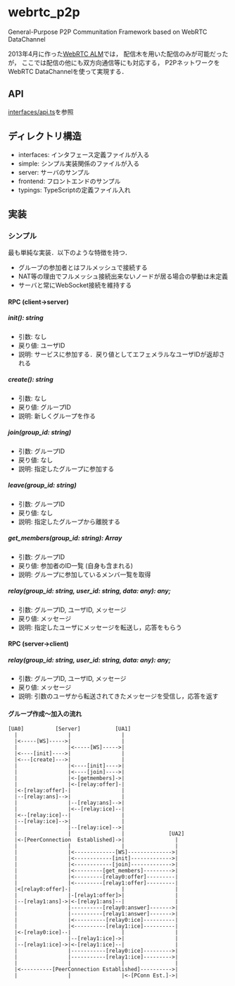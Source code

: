 # webrtc_p2p
General-Purpose P2P Communitation Framework based on WebRTC DataChannel

2013年4月に作った[WebRTC ALM](https://github.com/kazuki/webrtc_alm)では，
配信木を用いた配信のみが可能だったが，
ここでは配信の他にも双方向通信等にも対応する，
P2PネットワークをWebRTC DataChannelを使って実現する．

## API

[interfaces/api.ts](./interfaces/api.ts)を参照

## ディレクトリ構造

* interfaces: インタフェース定義ファイルが入る
* simple: シンプル実装関係のファイルが入る
* server: サーバのサンプル
* frontend: フロントエンドのサンプル
* typings: TypeScriptの定義ファイル入れ

## 実装

### シンプル

最も単純な実装．以下のような特徴を持つ．

* グループの参加者とはフルメッシュで接続する
* NAT等の理由でフルメッシュ接続出来ないノードが居る場合の挙動は未定義
* サーバと常にWebSocket接続を維持する

#### RPC (client->server)

##### init(): string

* 引数: なし
* 戻り値: ユーザID
* 説明: サービスに参加する．戻り値としてエフェメラルなユーザIDが返却される

##### create(): string

* 引数: なし
* 戻り値: グループID
* 説明: 新しくグループを作る

##### join(group_id: string)

* 引数: グループID
* 戻り値: なし
* 説明: 指定したグループに参加する

##### leave(group_id: string)

* 引数: グループID
* 戻り値: なし
* 説明: 指定したグループから離脱する

##### get_members(group_id: string): Array<string>

* 引数: グループID
* 戻り値: 参加者のID一覧 (自身も含まれる)
* 説明: グループに参加しているメンバ一覧を取得

##### relay(group_id: string, user_id: string, data: any): any;

* 引数: グループID, ユーザID, メッセージ
* 戻り値: メッセージ
* 説明: 指定したユーザにメッセージを転送し，応答をもらう

#### RPC (server->client)

##### relay(group_id: string, user_id: string, data: any): any;

* 引数: グループID, ユーザID, メッセージ
* 戻り値: メッセージ
* 説明: 引数のユーザから転送されてきたメッセージを受信し，応答を返す

#### グループ作成〜加入の流れ

```
[UA0]          [Server]           [UA1]
  |                |                |
  |<-----[WS]----->|                |
  |                |<-----[WS]----->|
  |<----[init]---->|                |
  |<---[create]--->|                |
  |                |<----[init]---->|
  |                |<----[join]---->|
  |                |<-[getmembers]->|
  |                |<-[relay:offer]-|
  |<-[relay:offer]-|                |
  |--[relay:ans]-->|                |
  |                |--[relay:ans]-->|
  |                |<--[relay:ice]--|
  |<--[relay:ice]--|                |
  |--[relay:ice]-->|                |
  |                |--[relay:ice]-->|
  |                |                |              [UA2]
  |<-[PeerConnection  Established]->|                |
  |                |                |                |
  |                |<-------------[WS]-------------->|
  |                |<------------[init]------------->|
  |                |<------------[join]------------->|
  |                |<---------[get_members]--------->|
  |                |<---------[relay0:offer]---------|
  |                |<---------[relay1:offer]---------|
  |<[relay0:offer]-|                |                |
  |                |-[relay1:offer]>|                |
  |--[relay1:ans]->|<-[relay1:ans]--|                |
  |                |----------[relay0:answer]------->|
  |                |----------[relay1:answer]------->|
  |                |<----------[relay0:ice]----------|
  |                |<----------[relay1:ice]----------|
  |<-[relay0:ice]--|                |                |
  |                |--[relay1:ice]->|                |
  |--[relay1:ice]->|<-[relay1:ice]--|                |
  |                |-----------[relay0:ice]--------->|
  |                |-----------[relay1:ice]--------->|
  |                |                |                |
  |<----------[PeerConnection Established]---------->|
  |                |                |<-[PConn Est.]->|
```
